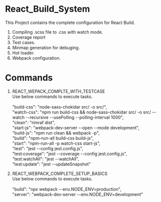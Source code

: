 # React_Build_System
This Project contains the complete configuration for React Build.<br/>
1. Compiling .scss file to .css with watch mode.<br/>
2. Coverage report<br/>
3. Test cases.<br/>
4. Minmap generation for debuging.<br/>
5. Hot loader.<br/>
6. Webpack configuration.<br/>

# Commands
1. REACT_WEPACK_COMPLTE_WITH_TESTCASE<br/>
Use below commands to execute tasks.<br/><br/>
  "build-css": "node-sass-chokidar src/ -o src/",<br/>
  "watch-css": "npm run build-css && node-sass-chokidar src/ -o src/ --watch --recursive --usePolling --polling-interval 1000",<br/>
  "clean": "rimraf dist",<br/>
  "start-js": "webpack-dev-server --open --mode development",<br/>
  "build-js": "npm run clean && webpack -p",<br/>
  "build": "npm-run-all build-css build-js",<br/>
  "start": "npm-run-all -p watch-css start-js",<br/>
  "test": "jest --config jest.config.js",<br/>
  "test:coverage": "jest --coverage --config jest.config.js",<br/>
  "test:watchAll": "jest --watchAll",<br/>
  "test:update": "jest --updateSnapshot"<br/>

2. REACT_WEBPACK_COMPLETE_SETUP_BASICS<br/>
Use below commands to execute tasks.<br/><br/>
 "build": "npx webpack --env.NODE_ENV=production",<br/>
 "server": "webpack-dev-server --env.NODE_ENV=development"
